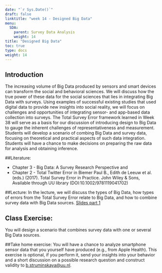 ```yaml
---
date: "`r Sys.Date()`"
draft: false
linktitle: "week 14 - Designed Big Data"
menu:
  SDA:
    parent: Survey Data Analysis
    weight: 14
title: "Designed Big Data"
toc: true
type: docs
weight: 14
---
```


## Introduction

The increasing volume of Big Data produced by sensors and smart devices can transform the social and behavioral sciences. We will discuss how the true power of these data for the social sciences that lies in integrating Big Data with surveys. Using examples of successful existing studies that used digital data to provide new insights into social reality, we will focus on challenges and opportunities of integrating sensor- and app-based data collection into surveys. The Total Survey Error framework learned in Week 38 will serve as a basis for our discussion of introducing design to Big Data to gauge the inherent challenges of representativeness and measurement. Students will develop a scenario of combing Big Data and survey data, focusing on theoretical and practical aspects of such data integration. Students will have a chance to make decisions on preparing the raw data for analysis and obtaining inference.

##Literature:

- Chapter 3 - Big Data: A Survey Research Perspective and 
- Chapter 2 - Total Twitter Error in Biemer Paul B., Edith de Leeuw et al. (eds.) (2017). Total Survey Error in Practice. John Wiley & Sons, Available through UU library (DOI:10.1002/9781119041702)

##Lecture:
In the lecture, we will discuss the types of Big Data, how types of errors from the Total Survey Error relate to Big Data, and how to combine survey data with Big Data sources.
[Slides part 1](/files/SDA/week14/lecture_week_14.pdf)

## Class Exercise:
You will design a scenario that combines survey data with one or several Big Data sources.

##Take home exercise:
You will have a chance to analyze smartphone sensor data that you yourself have produced (e.g., from Apple Health). This exercise is optional, if you perform it, send your insights into your behavior and a short discussion on a possible research question and construct validity to b.struminskaya@uu.nl.

